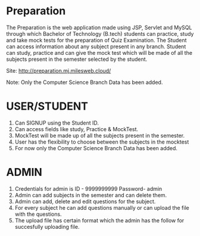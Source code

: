 # Preparation
The Preparation is the web application made using JSP, Servlet and MySQL through which Bachelor of Technology (B.tech) students can practice, study and take mock tests for the preparation of Quiz Examination. The Student can access information about any subject present in any branch. Student can study, practice and can give the mock test which will be made of all the subjects present in the semester selected by the student.

Site: http://preparation.mj.milesweb.cloud/

Note: Only the Computer Science Branch Data has been added.


# USER/STUDENT

1. Can SIGNUP using the Student ID.
2. Can access fields like study, Practice & MockTest.
3. MockTest will be made up of all the subjects present in the semester.
4. User has the flexibility to choose between the subjects in the mocktest
5. For now only the Computer Science Branch Data has been added.

# ADMIN

1. Credentials for admin is  ID - 9999999999 Password- admin
2. Admin can add subjects in the semester and can delete them.
3. Admin can add, delete and edit questions for the subject.
4. For every subject he can add questions manually or can upload the file with the questions.
5. The upload file has certain format which the admin has the follow for succesfully uploading file.



